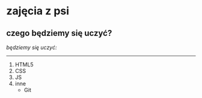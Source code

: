 # zajęcia z psi
## czego będziemy się uczyć?
*będziemy się uczyć:*
***
1. HTML5
1. CSS
1. JS
1. inne
    - Git
  
